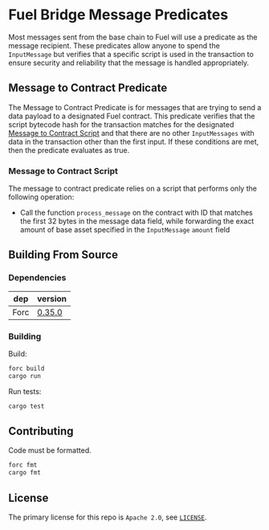 
# Fuel Bridge Message Predicates

Most messages sent from the base chain to Fuel will use a predicate as the message recipient. These predicates allow anyone to spend the `InputMessage` but verifies that a specific script is used in the transaction to ensure security and reliability that the message is handled appropriately.

## Message to Contract Predicate

The Message to Contract Predicate is for messages that are trying to send a data payload to a designated Fuel contract. This predicate verifies that the script bytecode hash for the transaction matches for the designated [Message to Contract Script](#message-to-contract-script) and that there are no other `InputMessages` with data in the transaction other than the first input. If these conditions are met, then the predicate evaluates as true.

### Message to Contract Script

The message to contract predicate relies on a script that performs only the following operation:
- Call the function `process_message` on the contract with ID that matches the first 32 bytes in the message data field, while forwarding the exact amount of base asset specified in the `InputMessage` `amount` field

## Building From Source

### Dependencies

| dep     | version                                                  |
| ------- | -------------------------------------------------------- |
| Forc    | [0.35.0](https://fuellabs.github.io/sway/v0.35.0/introduction/installation.html) |

### Building

Build:

```sh
forc build
cargo run
```

Run tests:

```sh
cargo test
```

## Contributing

Code must be formatted.

```sh
forc fmt
cargo fmt
```

## License

The primary license for this repo is `Apache 2.0`, see [`LICENSE`](./LICENSE).
